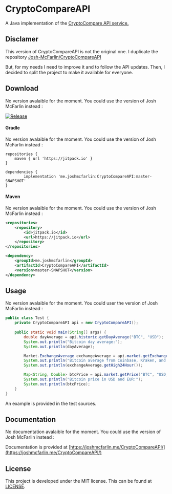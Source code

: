 # CryptoCompareAPI
A Java implementation of the [CryptoCompare API service.](https://min-api.cryptocompare.com/)

## Disclamer 

This version of CryptoCompareAPI is not the original one. I duplicate the repository [Josh-McFarlin/CryptoCompareAPI](https://github.com/Josh-McFarlin/CryptoCompareAPI)

But, for my needs I need to improve it and to follow the API updates. Then, I decided to split the project to make it available for everyone.

## Download

No version avalaible for the moment. You could use the version of Josh McFarlin instead :

[![Release](https://jitpack.io/v/me.joshmcfarlin/CryptoCompareAPI.svg)](https://jitpack.io/#me.joshmcfarlin/CryptoCompareAPI)

#### Gradle

No version avalaible for the moment. You could use the version of Josh McFarlin instead :

```
repositories {
    maven { url 'https://jitpack.io' }
}

dependencies {
        implementation 'me.joshmcfarlin:CryptoCompareAPI:master-SNAPSHOT'
}
```

#### Maven

No version avalaible for the moment. You could use the version of Josh McFarlin instead :

```xml
<repositories>
    <repository>
        <id>jitpack.io</id>
        <url>https://jitpack.io</url>
    </repository>
</repositories>
```
```xml
<dependency>
    <groupId>me.joshmcfarlin</groupId>
    <artifactId>CryptoCompareAPI</artifactId>
    <version>master-SNAPSHOT</version>
</dependency>
```

## Usage

No version avalaible for the moment. You could user the version of Josh McFarlin instead :

```java
public class Test {
    private CryptoCompareAPI api = new CryptoCompareAPI();
    
    public static void main(String[] args) {
        double dayAverage = api.historic.getDayAverage("BTC", "USD");
        System.out.println("Bitcoin day average:");
        System.out.println(dayAverage);

        Market.ExchangeAverage exchangeAverage = api.market.getExchangeAverage("BTC", "USD", "Coinbase,Kraken,Bitstamp");
        System.out.println("Bitcoin average from Coinbase, Kraken, and Bitstamp:");
        System.out.println(exchangeAverage.getHigh24Hour());

        Map<String, Double> btcPrice = api.market.getPrice("BTC", "USD,EUR");
        System.out.println("Bitcoin price in USD and EUR:");
        System.out.println(btcPrice);
    }
}
```

An example is provided in the test sources.

## Documentation

No documentation avalaible for the moment. You could use the version of Josh McFarlin instead :

Documentation is provided at [https://joshmcfarlin.me/CryptoCompareAPI/](https://joshmcfarlin.me/CryptoCompareAPI/)

## License
This project is developed under the MIT license. This can be found at [LICENSE](LICENSE).

